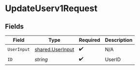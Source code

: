 # UpdateUserv1Request


## Fields

| Field                                                | Type                                                 | Required                                             | Description                                          |
| ---------------------------------------------------- | ---------------------------------------------------- | ---------------------------------------------------- | ---------------------------------------------------- |
| `UserInput`                                          | [shared.UserInput](../../models/shared/userinput.md) | :heavy_check_mark:                                   | N/A                                                  |
| `ID`                                                 | *string*                                             | :heavy_check_mark:                                   | UserID                                               |